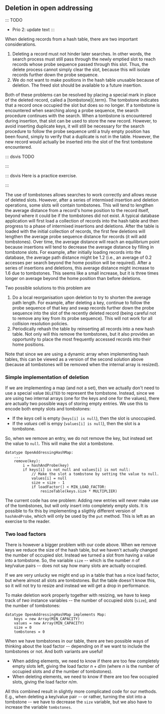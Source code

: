 
## Deletion in open addressing

::: TODO
- Prio 2: update text
:::

When deleting records from a hash table, there are two important
considerations.

1.  Deleting a record must not hinder later searches. In other words,
    the search process must still pass through the newly emptied slot to
    reach records whose probe sequence passed through this slot. Thus,
    the delete process cannot simply clear the slot, because
    this will isolate records further down the probe sequence.
2.  We do not want to make positions in the hash table unusable because
    of deletion. The freed slot should be available to a future
    insertion.

Both of these problems can be resolved by placing a special mark in
place of the deleted record, called a [tombstone]{.term}. The tombstone indicates that a record once occupied the
slot but does so no longer. If a tombstone is encountered when searching
along a probe sequence, the search procedure continues with the search.
When a tombstone is encountered during insertion, that slot can be used
to store the new record. However, to avoid inserting duplicate keys, it
will still be necessary for the search procedure to follow the probe
sequence until a truly empty position has been found, simply to verify
that a duplicate is not in the table. However, the new record would
actually be inserted into the slot of the first tombstone encountered.

::: dsvis
TODO

<inlineav id="hashdelCON" src="Hashing/hashdelCON.js" name="Hash Deletion Slideshow" links="Hashing/collisionCON.css"/>
:::

::: dsvis
Here is a practice exercise.

<avembed id="HashingDelPRO" src="Hashing/HashingDelPRO.html" type="pe" name="Hash Deletion Proficiency Exercise"/>
:::

The use of tombstones allows searches to work correctly and allows reuse
of deleted slots. However, after a series of intermixed insertion and
deletion operations, some slots will contain tombstones. This will tend
to lengthen the average distance from a record's home position to the
record itself, beyond where it could be if the tombstones did not exist.
A typical database application will first load a collection of records
into the hash table and then progress to a phase of intermixed
insertions and deletions. After the table is loaded with the initial
collection of records, the first few deletions will lengthen the average
probe sequence distance for records (it will add tombstones). Over time,
the average distance will reach an equilibrium point because insertions
will tend to decrease the average distance by filling in tombstone
slots. For example, after initially loading records into the database,
the average path distance might be 1.2 (i.e., an average of 0.2 accesses
per search beyond the home position will be required). After a series of
insertions and deletions, this average distance might increase to 1.6
due to tombstones. This seems like a small increase, but it is three
times longer on average beyond the home position than before deletions.

Two possible solutions to this problem are

1.  Do a local reorganisation upon deletion to try to shorten the
    average path length. For example, after deleting a key, continue to
    follow the probe sequence of that key and swap records further down
    the probe sequence into the slot of the recently deleted record
    (being careful not to remove any key from its probe sequence). This
    will not work for all collision resolution policies.
2.  Periodically rehash the table by reinserting all records into a new
    hash table. Not only will this remove the tombstones, but it also
    provides an opportunity to place the most frequently accessed
    records into their home positions.

Note that since we are using a dynamic array when implementing hash
tables, this can be viewed as a version of the second solution above
(because all tombstones will be removed when the internal array is
resized).

### Simple implementation of deletion

If we are implementing a map (and not a set), then we actually don't need to use a special value `DELETED` to represent the tombstone.
Instead, since we are using two internal arrays (one for the keys and one for the values), there are actually two possible ways of storing empty entries.
We use this to encode both empty slots and tombstones:

-   If the *keys* cell is empty (`keys[i] is null`), then the slot is unoccupied.
-   If the *values* cell is empy (`values[i] is null`), then the slot is a tombstone.

So, when we remove an entry, we do not remove the key, but
instead set the value to `null`. This will make the slot a tombstone.

    datatype OpenAddressingHashMap:
        ...
        remove(key):
            i = hashAndProbe(key)
            if keys[i] is not null and values[i] is not null:
                // Make the slot a tombstone by setting the value to null.
                values[i] = null
                size = size - 1
                if loadFactor() < MIN_LOAD_FACTOR:
                    resizeTable(keys.size * MULTIPLIER)

The current code has one problem: Adding new entries will never make use
of the tombstones, but will only insert into completely empty slots. It
is possible to fix this by implementing a sligthly different version of
`hashAndProbe`, which will only be used by the `put` method. This is
left as an exercise to the reader.

### Two load factors

There is however a bigger problem with our code above.
When we remove keys we reduce the size of the hash table, but we haven't actually changed the number of occupied slot.
Instead we turned a slot from having a value into a tombstone.
So, the variable `size` -- which is the number $n$ of key/value pairs -- does not say how many slots are actually occupied.

If we are very unlucky we might end up in a table that has a nice load factor, but where almost all slots are tombstones.
But the table doesn't know this, so it will not try to resize and instead we will get a drop in performance.

To make deletion work properly together with resizing, we have to keep track of *two* instance variables -- the number of occupied slots (`size`), and the number of tombstones:

    datatype OpenAddressingHashMap implements Map:
        keys = new Array(MIN_CAPACITY)
        values = new Array(MIN_CAPACITY)
        size = 0
        tombstones = 0


When we have tombstones in our table, there are two possible ways of
thinking about the load factor -- depending on if we want to include
the tombstones or not. And both variants are useful!

-   When adding elements, we need to know if there are too few
    completely empty slots left, giving the load factor $n + d / m$
    (where $n$ is the number of occupied slots and $d$ the number of tombstones).
-   When deleting elements, we need to know if there are too few
    occupied slots, giving the load factor $n / m$.

All this combined result in slightly more complicated code for our methods.
E.g., when deleting a key/value pair -- or rather, turning the slot into a tombstone -- we have to decrease the `size` variable, but we also have to increase the variable `tombstones`.


